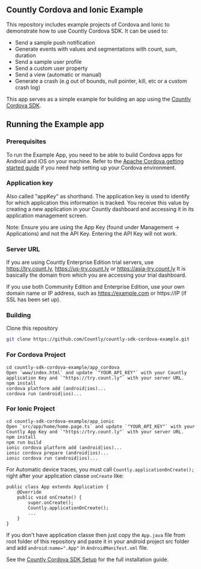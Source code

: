 ## Countly Cordova and Ionic Example

This repository includes example projects of Cordova and Ionic to demonstrate how to use Countly Cordova SDK. It can be used to: 

* Send a sample push notification
* Generate events with values and segmentations with count, sum, duration
* Send a sample user profile
* Send a custom user property
* Send a view (automatic or manual)
* Generate a crash (e.g out of bounds, null pointer, kill, etc or a custom crash log)


This app serves as a simple example for building an app using the [Countly Cordova SDK](https://github.com/Countly/countly-sdk-cordova).


## Running the Example app

### Prerequisites
To run the Example App, you need to be able to build Cordova apps for Android and iOS on your machine.
Refer to the [Apache Cordova getting started guide](https://cordova.apache.org/#getstarted) if you need help setting up your Cordova environment.

### Application key
Also called "appKey" as shorthand. The application key is used to identify for which application this information is tracked. You receive this value by creating a new application in your Countly dashboard and accessing it in its application management screen.

Note: Ensure you are using the App Key (found under Management -> Applications) and not the API Key. Entering the API Key will not work.

### Server URL
If you are using Countly Enterprise Edition trial servers, use https://try.count.ly, https://us-try.count.ly or https://asia-try.count.ly It is basically the domain from which you are accessing your trial dashboard.

If you use both Community Edition and Enterprise Edition, use your own domain name or IP address, such as https://example.com or https://IP (if SSL has been set up).

### Building
Clone this repository
```sh
git clone https://github.com/Countly/countly-sdk-cordova-example.git
```

### For Cordova Project
```
cd countly-sdk-cordova-example/app_cordova
Open `www/index.html` and update `"YOUR_API_KEY"` with your Countly application Key and `"https://try.count.ly"` with your server URL.
npm install
cordova platform add (android|ios)...
cordova run (android|ios)...
```

### For Ionic Project
```
cd countly-sdk-cordova-example/app_ionic
Open `src/app/home/home.page.ts` and update `"YOUR_API_KEY"` with your Countly App Key and `"https://try.count.ly"` with your server URL.
npm install
npm run build
ionic cordova platform add (android|ios)...
ionic cordova prepare (android|ios)...
ionic cordova run (android|ios)...
```

For Automatic device traces, you must call `Countly.applicationOnCreate();` right after your application classe `onCreate` like:
```
public class App extends Application {
    @Override
    public void onCreate() {
        super.onCreate();
        Countly.applicationOnCreate();
        ...
    }
}
```

If you don't have application classe then just copy the `App.java` file from root folder of this repository and paste it in your android project src folder and add `android:name=".App"` in `AndroidManifest.xml` file. 

See the [Countly Cordova SDK Setup](https://support.count.ly/hc/en-us/articles/360037813011-Cordova) for the full installation guide.